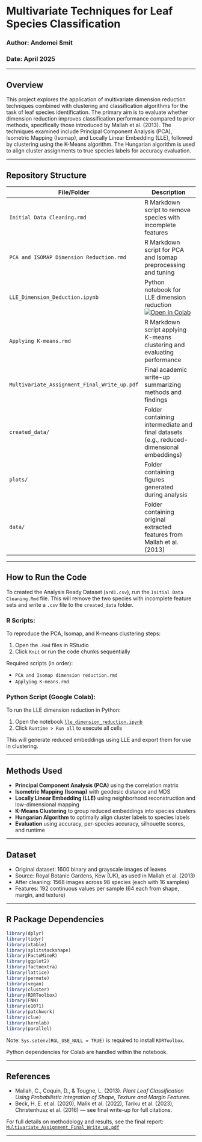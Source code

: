 # Multivariate Techniques for Leaf Species Classification

### Author: Andomei Smit

### Date: April 2025

---

## Overview

This project explores the application of multivariate dimension reduction techniques combined with clustering and classification algorithms for the task of leaf species identification. The primary aim is to evaluate whether dimension reduction improves classification performance compared to prior methods, specifically those introduced by Mallah et al. (2013). The techniques examined include Principal Component Analysis (PCA), Isometric Mapping (Isomap), and Locally Linear Embedding (LLE), followed by clustering using the K-Means algorithm. The Hungarian algorithm is used to align cluster assignments to true species labels for accuracy evaluation.

---

## Repository Structure

| File/Folder                              | Description                                                   |
| ---------------------------------------- | ------------------------------------------------------------- |
| `Initial Data Cleaning.rmd` | R Markdown script to remove species with incomplete features |
| `PCA and ISOMAP Dimension Reduction.rmd` | R Markdown script for PCA and Isomap preprocessing and tuning |
| `LLE_Dimension_Deduction.ipynb`          | Python notebook for LLE dimension reduction [![Open In Colab](https://colab.research.google.com/assets/colab-badge.svg)](https://colab.research.google.com/github/Annie0619/multivariate_assignment/blob/main/LLE_Dimension_Reduction.ipynb) |                                                
| `Applying K-means.rmd`                                         | R Markdown script applying K-means clustering and evaluating performance                 |
| `Multivariate_Assignment_Final_Write_up.pdf`                   | Final academic write-up summarizing methods and findings                                 |
| `created_data/`                                                | Folder containing intermediate and final datasets (e.g., reduced-dimensional embeddings) |
| `plots/`                                                       | Folder containing figures generated during analysis                                      |
| `data/`                                                       | Folder containing original extracted features from Mallah et al. (2013)                                      |

---

## How to Run the Code
To created the Analysis Ready Dataset (`ard1.csv`), run the `Initial Data Cleaning.Rmd` file. This will remove the two species with incomplete feature sets and write a `.csv` file to the `created_data` folder.

### R Scripts:

To reproduce the PCA, Isomap, and K-means clustering steps:

1. Open the `.Rmd` files in RStudio
2. Click `Knit` or run the code chunks sequentially

Required scripts (in order):

- `PCA and Isomap dimension reduction.rmd`
- `Applying K-means.rmd`

### Python Script (Google Colab):

To run the LLE dimension reduction in Python:

1. Open the notebook
[`lle_dimension_reduction.ipynb`](https://colab.research.google.com/github/Annie0619/multivariate_assignment/blob/main/LLE_Dimension_Reduction.ipynb)
2. Click `Runtime > Run all` to execute all cells

This will generate reduced embeddings using LLE and export them for use in clustering.

---

## Methods Used

- **Principal Component Analysis (PCA)** using the correlation matrix
- **Isometric Mapping (Isomap)** with geodesic distance and MDS
- **Locally Linear Embedding (LLE)** using neighborhood reconstruction and low-dimensional mapping
- **K-Means Clustering** to group reduced embeddings into species clusters
- **Hungarian Algorithm** to optimally align cluster labels to species labels
- **Evaluation** using accuracy, per-species accuracy, silhouette scores, and runtime

---

## Dataset

- Original dataset: 1600 binary and grayscale images of leaves
- Source: Royal Botanic Gardens, Kew (UK), as used in Mallah et al. (2013)
- After cleaning: 1568 images across 98 species (each with 16 samples)
- Features: 192 continuous values per sample (64 each from shape, margin, and texture)

---

## R Package Dependencies

```r
library(dplyr)
library(tidyr)
library(xtable)
library(splitstackshape)
library(FactoMineR)
library(ggplot2)
library(factoextra)
library(lattice)
library(permute)
library(vegan)
library(cluster)
library(RDRToolbox)
library(FNN)
library(e1071)
library(patchwork)
library(clue)
library(kernlab)
library(parallel)
```

Note: `Sys.setenv(RGL_USE_NULL = TRUE)` is required to install `RDRToolbox`.

Python dependencies for Colab are handled within the notebook.

---

## References

- Mallah, C., Coquin, D., & Tougne, L. (2013). *Plant Leaf Classification Using Probabilistic Integration of Shape, Texture and Margin Features*.
- Beck, H. E. et al. (2020), Malik et al. (2022), Tariku et al. (2023), Christenhusz et al. (2016) — see final write-up for full citations.

For full details on methodology and results, see the final report: [`Multivariate_Assignment_Final_Write_up.pdf`](Multivariate_Assignment_Final_Write_up.pdf)

---




